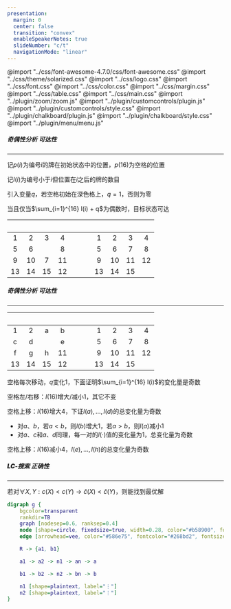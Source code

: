 ```yaml
---
presentation:
  margin: 0
  center: false
  transition: "convex"
  enableSpeakerNotes: true
  slideNumber: "c/t"
  navigationMode: "linear"
---
```


@import "../css/font-awesome-4.7.0/css/font-awesome.css"
@import "../css/theme/solarized.css"
@import "../css/logo.css"
@import "../css/font.css"
@import "../css/color.css"
@import "../css/margin.css"
@import "../css/table.css"
@import "../css/main.css"
@import "../plugin/zoom/zoom.js"
@import "../plugin/customcontrols/plugin.js"
@import "../plugin/customcontrols/style.css"
@import "../plugin/chalkboard/plugin.js"
@import "../plugin/chalkboard/style.css"
@import "../plugin/menu/menu.js"

<!-- slide data-notes="" -->

##### 奇偶性分析 可达性

---

记$p(i)$为编号$i$的牌在初始状态中的位置，$p(16)$为空格的位置

记$l(i)$为编号小于$i$但位置在$i$之后的牌的数目

引入变量$q$，若空格初始在深色格上，$q=1$，否则为零

当且仅当$\sum_{i=1}^{16} l(i) + q$为偶数时，目标状态可达

<div class="top-2 tighttable row1-4-column1-4-fullborder row1-4-column7-10-fullborder bottom4 klotski-base2">

| &ensp; | &ensp; | &ensp; | &ensp; | &ensp; | &ensp; | &ensp; | &ensp; | &ensp; | &ensp; |
| :----: | :----: | :----: | :----: | :----: | :----: | :----: | :----: | :----: | :----: |
|   1    |   2    |   3    |   4    | &ensp; | &ensp; |   1    |   2    |   3    |   4    |
|   5    |   6    | &ensp; |   8    | &ensp; | &ensp; |   5    |   6    |   7    |   8    |
|   9    |   10   |   7    |   11   | &ensp; | &ensp; |   9    |   10   |   11   |   12   |
|   13   |   14   |   15   |   12   | &ensp; | &ensp; |   13   |   14   |   15   | &ensp; |

</div>

<!-- slide vertical=true data-notes="" -->

##### 奇偶性分析 可达性

---

<div class="top-6 tighttable row1-4-column1-4-fullborder row1-4-column7-10-fullborder bottom-2 klotski-base2">

| &ensp; | &ensp; | &ensp; | &ensp; | &ensp; | &ensp; | &ensp; | &ensp; | &ensp; | &ensp; |
| :----: | :----: | :----: | :----: | :----: | :----: | :----: | :----: | :----: | :----: |
|   1    |   2    |   a    |   b    | &ensp; | &ensp; |   1    |   2    |   3    |   4    |
|   c    |   d    | &ensp; |   e    | &ensp; | &ensp; |   5    |   6    |   7    |   8    |
|   f    |   g   |   h    |   11   | &ensp; | &ensp; |   9    |   10   |   11   |   12   |
|   13   |   14   |   15   |   12   | &ensp; | &ensp; |   13   |   14   |   15   | &ensp; |

</div>

空格每次移动，$q$变化$1$，下面证明$\sum_{i=1}^{16} l(i)$的变化量是奇数

空格左/右移：$l(16)$增大/减小$1$，其它不变

<div class="top-2"></div>

空格上移：$l(16)$增大$4$，下证$l(a),\ldots,l(d)$的总变化量为奇数

- 对$a$、$b$，若$a < b$，则$l(b)$增大$1$，若$a > b$，则$l(a)$减小$1$
- 对$a$、$c$和$a$、$d$同理，每一对的$l(\cdot)$值的变化量为$1$，总变化量为奇数

<div class="top2"></div>

空格上移：$l(16)$减小$4$，$l(e),\ldots,l(h)$的总变化量为奇数

<!-- slide vertical=true data-notes="" -->

##### <span style="font-weight:900">LC</span>-搜索 正确性

---

若对$\forall X,Y: c(X) < c(Y) \rightarrow \hat{c}(X) < \hat{c}(Y)$，则能找到最优解



```dot {.right6 .lefta .top-40per}
digraph g {
    bgcolor=transparent
    rankdir=TB
    graph [nodesep=0.6, ranksep=0.4]
    node [shape=circle, fixedsize=true, width=0.28, color="#b58900", fontcolor="#b58900", fontsize=16, fontname="LXGWWenKai"]
    edge [arrowhead=vee, color="#586e75", fontcolor="#268bd2", fontsize=14, fontname="LXGWWenKai" arrowsize=0.6]

    R -> {a1, b1}

    a1 -> a2 -> n1 -> an -> a

    b1 -> b2 -> n2 -> bn -> b

    n1 [shape=plaintext, label="⋮"]
    n2 [shape=plaintext, label="⋮"]
}
```
